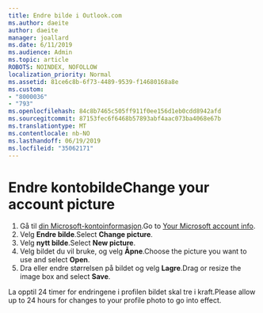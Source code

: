 ```yaml
---
title: Endre bilde i Outlook.com
ms.author: daeite
author: daeite
manager: joallard
ms.date: 6/11/2019
ms.audience: Admin
ms.topic: article
ROBOTS: NOINDEX, NOFOLLOW
localization_priority: Normal
ms.assetid: 81ce6c8b-6f73-4489-9539-f14680168a8e
ms.custom:
- "8000036"
- "793"
ms.openlocfilehash: 84c8b7465c505ff911f0ee156d1eb0cdd8942afd
ms.sourcegitcommit: 87153fec6f6468b57893abf4aac073ba4068e67b
ms.translationtype: MT
ms.contentlocale: nb-NO
ms.lasthandoff: 06/19/2019
ms.locfileid: "35062171"
---
```

# <a name="change-your-account-picture"></a><span data-ttu-id="1a9fc-102">Endre kontobilde</span><span class="sxs-lookup"><span data-stu-id="1a9fc-102">Change your account picture</span></span>

1. <span data-ttu-id="1a9fc-103">Gå til [din Microsoft-kontoinformasjon](https://go.microsoft.com/fwlink/p/?linkid=860841).</span><span class="sxs-lookup"><span data-stu-id="1a9fc-103">Go to [Your Microsoft account info](https://go.microsoft.com/fwlink/p/?linkid=860841).</span></span>
2. <span data-ttu-id="1a9fc-104">Velg **Endre bilde**.</span><span class="sxs-lookup"><span data-stu-id="1a9fc-104">Select **Change picture**.</span></span>
3. <span data-ttu-id="1a9fc-105">Velg **nytt bilde**.</span><span class="sxs-lookup"><span data-stu-id="1a9fc-105">Select **New picture**.</span></span>
4. <span data-ttu-id="1a9fc-106">Velg bildet du vil bruke, og velg **Åpne**.</span><span class="sxs-lookup"><span data-stu-id="1a9fc-106">Choose the picture you want to use and select **Open**.</span></span>
5. <span data-ttu-id="1a9fc-107">Dra eller endre størrelsen på bildet og velg **Lagre**.</span><span class="sxs-lookup"><span data-stu-id="1a9fc-107">Drag or resize the image box and select **Save**.</span></span>

<span data-ttu-id="1a9fc-108">La opptil 24 timer for endringene i profilen bildet skal tre i kraft.</span><span class="sxs-lookup"><span data-stu-id="1a9fc-108">Please allow up to 24 hours for changes to your profile photo to go into effect.</span></span>